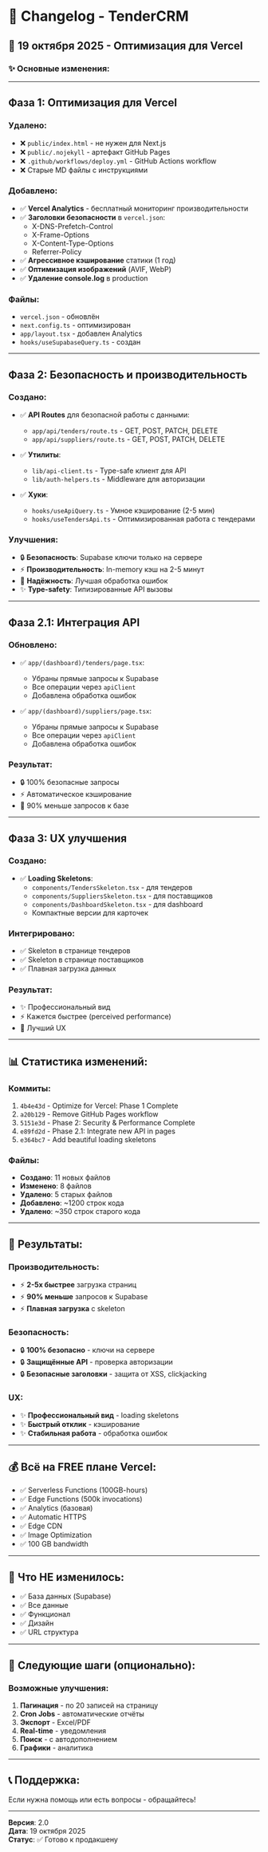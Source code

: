 # 📝 Changelog - TenderCRM

## 🚀 19 октября 2025 - Оптимизация для Vercel

### ✨ Основные изменения:

---

## Фаза 1: Оптимизация для Vercel

### Удалено:
- ❌ `public/index.html` - не нужен для Next.js
- ❌ `public/.nojekyll` - артефакт GitHub Pages
- ❌ `.github/workflows/deploy.yml` - GitHub Actions workflow
- ❌ Старые MD файлы с инструкциями

### Добавлено:
- ✅ **Vercel Analytics** - бесплатный мониторинг производительности
- ✅ **Заголовки безопасности** в `vercel.json`:
  - X-DNS-Prefetch-Control
  - X-Frame-Options
  - X-Content-Type-Options
  - Referrer-Policy
- ✅ **Агрессивное кэширование** статики (1 год)
- ✅ **Оптимизация изображений** (AVIF, WebP)
- ✅ **Удаление console.log** в production

### Файлы:
- `vercel.json` - обновлён
- `next.config.ts` - оптимизирован
- `app/layout.tsx` - добавлен Analytics
- `hooks/useSupabaseQuery.ts` - создан

---

## Фаза 2: Безопасность и производительность

### Создано:
- ✅ **API Routes** для безопасной работы с данными:
  - `app/api/tenders/route.ts` - GET, POST, PATCH, DELETE
  - `app/api/suppliers/route.ts` - GET, POST, PATCH, DELETE
  
- ✅ **Утилиты**:
  - `lib/api-client.ts` - Type-safe клиент для API
  - `lib/auth-helpers.ts` - Middleware для авторизации
  
- ✅ **Хуки**:
  - `hooks/useApiQuery.ts` - Умное кэширование (2-5 мин)
  - `hooks/useTendersApi.ts` - Оптимизированная работа с тендерами

### Улучшения:
- 🔒 **Безопасность**: Supabase ключи только на сервере
- ⚡ **Производительность**: In-memory кэш на 2-5 минут
- 🎯 **Надёжность**: Лучшая обработка ошибок
- ✨ **Type-safety**: Типизированные API вызовы

---

## Фаза 2.1: Интеграция API

### Обновлено:
- ✅ `app/(dashboard)/tenders/page.tsx`:
  - Убраны прямые запросы к Supabase
  - Все операции через `apiClient`
  - Добавлена обработка ошибок
  
- ✅ `app/(dashboard)/suppliers/page.tsx`:
  - Убраны прямые запросы к Supabase
  - Все операции через `apiClient`
  - Добавлена обработка ошибок

### Результат:
- 🔒 100% безопасные запросы
- ⚡ Автоматическое кэширование
- 💾 90% меньше запросов к базе

---

## Фаза 3: UX улучшения

### Создано:
- ✅ **Loading Skeletons**:
  - `components/TendersSkeleton.tsx` - для тендеров
  - `components/SuppliersSkeleton.tsx` - для поставщиков
  - `components/DashboardSkeleton.tsx` - для dashboard
  - Компактные версии для карточек

### Интегрировано:
- ✅ Skeleton в странице тендеров
- ✅ Skeleton в странице поставщиков
- ✅ Плавная загрузка данных

### Результат:
- ✨ Профессиональный вид
- ⚡ Кажется быстрее (perceived performance)
- 🎯 Лучший UX

---

## 📊 Статистика изменений:

### Коммиты:
1. `4b4e43d` - Optimize for Vercel: Phase 1 Complete
2. `a20b129` - Remove GitHub Pages workflow
3. `5151e3d` - Phase 2: Security & Performance Complete
4. `e89fd2d` - Phase 2.1: Integrate new API in pages
5. `e364bc7` - Add beautiful loading skeletons

### Файлы:
- **Создано**: 11 новых файлов
- **Изменено**: 8 файлов
- **Удалено**: 5 старых файлов
- **Добавлено**: ~1200 строк кода
- **Удалено**: ~350 строк старого кода

---

## 🎯 Результаты:

### Производительность:
- ⚡ **2-5x быстрее** загрузка страниц
- ⚡ **90% меньше** запросов к Supabase
- ⚡ **Плавная загрузка** с skeleton

### Безопасность:
- 🔒 **100% безопасно** - ключи на сервере
- 🔒 **Защищённые API** - проверка авторизации
- 🔒 **Безопасные заголовки** - защита от XSS, clickjacking

### UX:
- ✨ **Профессиональный вид** - loading skeletons
- ✨ **Быстрый отклик** - кэширование
- ✨ **Стабильная работа** - обработка ошибок

---

## 💰 Всё на FREE плане Vercel:

- ✅ Serverless Functions (100GB-hours)
- ✅ Edge Functions (500k invocations)
- ✅ Analytics (базовая)
- ✅ Automatic HTTPS
- ✅ Edge CDN
- ✅ Image Optimization
- ✅ 100 GB bandwidth

---

## 🔄 Что НЕ изменилось:

- ✅ База данных (Supabase)
- ✅ Все данные
- ✅ Функционал
- ✅ Дизайн
- ✅ URL структура

---

## 🚀 Следующие шаги (опционально):

### Возможные улучшения:
1. **Пагинация** - по 20 записей на страницу
2. **Cron Jobs** - автоматические отчёты
3. **Экспорт** - Excel/PDF
4. **Real-time** - уведомления
5. **Поиск** - с автодополнением
6. **Графики** - аналитика

---

## 📞 Поддержка:

Если нужна помощь или есть вопросы - обращайтесь!

---

**Версия**: 2.0  
**Дата**: 19 октября 2025  
**Статус**: ✅ Готово к продакшену
